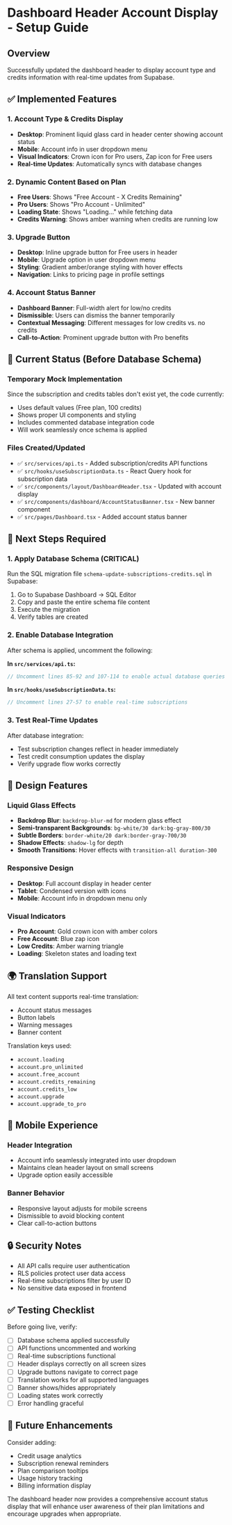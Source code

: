# Dashboard Header Account Display - Setup Guide

## Overview
Successfully updated the dashboard header to display account type and credits information with real-time updates from Supabase.

## ✅ Implemented Features

### 1. Account Type & Credits Display
- **Desktop**: Prominent liquid glass card in header center showing account status
- **Mobile**: Account info in user dropdown menu
- **Visual Indicators**: Crown icon for Pro users, Zap icon for Free users
- **Real-time Updates**: Automatically syncs with database changes

### 2. Dynamic Content Based on Plan
- **Free Users**: Shows "Free Account - X Credits Remaining"
- **Pro Users**: Shows "Pro Account - Unlimited"
- **Loading State**: Shows "Loading..." while fetching data
- **Credits Warning**: Shows amber warning when credits are running low

### 3. Upgrade Button
- **Desktop**: Inline upgrade button for Free users in header
- **Mobile**: Upgrade option in user dropdown menu
- **Styling**: Gradient amber/orange styling with hover effects
- **Navigation**: Links to pricing page in profile settings

### 4. Account Status Banner
- **Dashboard Banner**: Full-width alert for low/no credits
- **Dismissible**: Users can dismiss the banner temporarily
- **Contextual Messaging**: Different messages for low credits vs. no credits
- **Call-to-Action**: Prominent upgrade button with Pro benefits

## 🚧 Current Status (Before Database Schema)

### Temporary Mock Implementation
Since the subscription and credits tables don't exist yet, the code currently:
- Uses default values (Free plan, 100 credits)
- Shows proper UI components and styling
- Includes commented database integration code
- Will work seamlessly once schema is applied

### Files Created/Updated
- ✅ `src/services/api.ts` - Added subscription/credits API functions
- ✅ `src/hooks/useSubscriptionData.ts` - React Query hook for subscription data
- ✅ `src/components/layout/DashboardHeader.tsx` - Updated with account display
- ✅ `src/components/dashboard/AccountStatusBanner.tsx` - New banner component
- ✅ `src/pages/Dashboard.tsx` - Added account status banner

## 🔧 Next Steps Required

### 1. Apply Database Schema (CRITICAL)
Run the SQL migration file `schema-update-subscriptions-credits.sql` in Supabase:
1. Go to Supabase Dashboard → SQL Editor
2. Copy and paste the entire schema file content
3. Execute the migration
4. Verify tables are created

### 2. Enable Database Integration
After schema is applied, uncomment the following:

**In `src/services/api.ts`:**
```typescript
// Uncomment lines 85-92 and 107-114 to enable actual database queries
```

**In `src/hooks/useSubscriptionData.ts`:**
```typescript
// Uncomment lines 27-57 to enable real-time subscriptions
```

### 3. Test Real-Time Updates
After database integration:
- Test subscription changes reflect in header immediately
- Test credit consumption updates the display
- Verify upgrade flow works correctly

## 🎨 Design Features

### Liquid Glass Effects
- **Backdrop Blur**: `backdrop-blur-md` for modern glass effect
- **Semi-transparent Backgrounds**: `bg-white/30 dark:bg-gray-800/30`
- **Subtle Borders**: `border-white/20 dark:border-gray-700/30`
- **Shadow Effects**: `shadow-lg` for depth
- **Smooth Transitions**: Hover effects with `transition-all duration-300`

### Responsive Design
- **Desktop**: Full account display in header center
- **Tablet**: Condensed version with icons
- **Mobile**: Account info in dropdown menu only

### Visual Indicators
- **Pro Account**: Gold crown icon with amber colors
- **Free Account**: Blue zap icon
- **Low Credits**: Amber warning triangle
- **Loading**: Skeleton states and loading text

## 🌍 Translation Support

All text content supports real-time translation:
- Account status messages
- Button labels
- Warning messages
- Banner content

Translation keys used:
- `account.loading`
- `account.pro_unlimited`
- `account.free_account`
- `account.credits_remaining`
- `account.credits_low`
- `account.upgrade`
- `account.upgrade_to_pro`

## 📱 Mobile Experience

### Header Integration
- Account info seamlessly integrated into user dropdown
- Maintains clean header layout on small screens
- Upgrade option easily accessible

### Banner Behavior
- Responsive layout adjusts for mobile screens
- Dismissible to avoid blocking content
- Clear call-to-action buttons

## 🔒 Security Notes

- All API calls require user authentication
- RLS policies protect user data access
- Real-time subscriptions filter by user ID
- No sensitive data exposed in frontend

## ✅ Testing Checklist

Before going live, verify:
- [ ] Database schema applied successfully
- [ ] API functions uncommented and working
- [ ] Real-time subscriptions functional
- [ ] Header displays correctly on all screen sizes
- [ ] Upgrade buttons navigate to correct page
- [ ] Translation works for all supported languages
- [ ] Banner shows/hides appropriately
- [ ] Loading states work correctly
- [ ] Error handling graceful

## 🚀 Future Enhancements

Consider adding:
- Credit usage analytics
- Subscription renewal reminders
- Plan comparison tooltips
- Usage history tracking
- Billing information display

The dashboard header now provides a comprehensive account status display that will enhance user awareness of their plan limitations and encourage upgrades when appropriate.